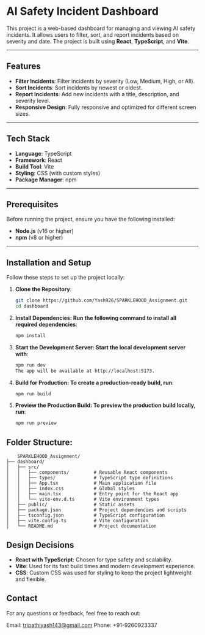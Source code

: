 # AI Safety Incident Dashboard

This project is a web-based dashboard for managing and viewing AI safety incidents. It allows users to filter, sort, and report incidents based on severity and date. The project is built using **React**, **TypeScript**, and **Vite**.

---

## Features
- **Filter Incidents**: Filter incidents by severity (Low, Medium, High, or All).
- **Sort Incidents**: Sort incidents by newest or oldest.
- **Report Incidents**: Add new incidents with a title, description, and severity level.
- **Responsive Design**: Fully responsive and optimized for different screen sizes.

---

## Tech Stack
- **Language**: TypeScript
- **Framework**: React
- **Build Tool**: Vite
- **Styling**: CSS (with custom styles)
- **Package Manager**: npm

---

## Prerequisites
Before running the project, ensure you have the following installed:
- **Node.js** (v16 or higher)
- **npm** (v8 or higher)

---

## Installation and Setup

Follow these steps to set up the project locally:

1. **Clone the Repository**:
   ```bash
   git clone https://github.com/Yash926/SPARKLEHOOD_Assignment.git
   cd dashboard

2. **Install Dependencies: Run the following command to install all required dependencies**:
    ```bash
    npm install

3. **Start the Development Server: Start the local development server with**:
    ```bash
    npm run dev
    The app will be available at http://localhost:5173.

4. **Build for Production: To create a production-ready build, run**:
    ```bash
    npm run build

5. **Preview the Production Build: To preview the production build locally, run**:
    ```bash
    npm run preview

## Folder Structure:
```
    SPARKLEHOOD_Assignment/
├── dashboard/
│   ├── src/
│   │   ├── components/         # Reusable React components
│   │   ├── types/              # TypeScript type definitions
│   │   ├── App.tsx             # Main application file
│   │   ├── index.css           # Global styles
│   │   ├── main.tsx            # Entry point for the React app
│   │   └── vite-env.d.ts       # Vite environment types
│   ├── public/                 # Static assets
│   ├── package.json            # Project dependencies and scripts
│   ├── tsconfig.json           # TypeScript configuration
│   ├── vite.config.ts          # Vite configuration
│   └── README.md               # Project documentation

```

## Design Decisions
   - **React with TypeScript**: Chosen for type safety and scalability.
   - **Vite**: Used for its fast build times and modern development experience.
   - **CSS**: Custom CSS was used for styling to keep the project lightweight and flexible.


## Contact
For any questions or feedback, feel free to reach out:

Email: tripathiyash143@gmail.com
Phone: +91-9260923337